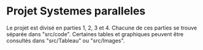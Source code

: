 # Projet Systemes paralleles

Le projet est divisé en parties 1, 2, 3 et 4. Chacune de ces parties se trouve séparée dans "src/code". Certaines tables et graphiques peuvent être consultés dans "src/Tableau" ou "src/Images".